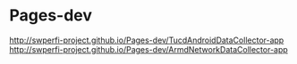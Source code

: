 # Pages-dev
http://swperfi-project.github.io/Pages-dev/TucdAndroidDataCollector-app
http://swperfi-project.github.io/Pages-dev/ArmdNetworkDataCollector-app
